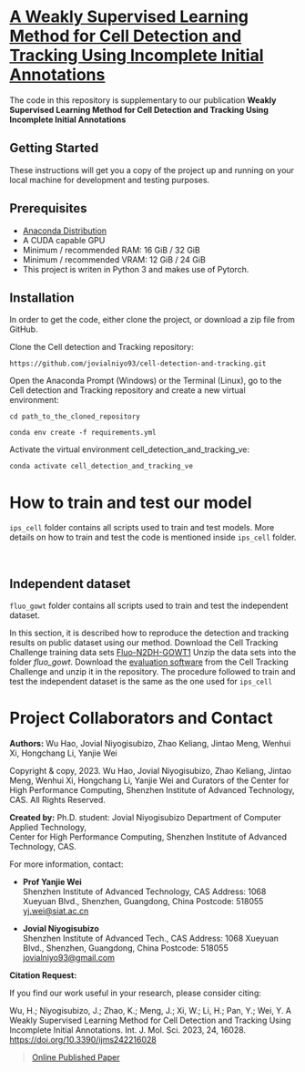 
# [A Weakly Supervised Learning Method for Cell Detection and Tracking Using Incomplete Initial Annotations](https://www.mdpi.com/1422-0067/24/22/16028/pdf)

The code in this repository is supplementary to our publication **Weakly Supervised Learning Method for Cell Detection and Tracking Using Incomplete Initial Annotations** 

## Getting Started

These instructions will get you a copy of the project up and running on your local machine for development and testing purposes. 

## Prerequisites
* [Anaconda Distribution](https://www.anaconda.com/products/individual)
* A CUDA capable GPU
* Minimum / recommended RAM: 16 GiB / 32 GiB
* Minimum / recommended VRAM: 12 GiB / 24 GiB
* This project is writen in Python 3 and makes use of Pytorch. 

## Installation
In order to get the code, either clone the project, or download a zip file from GitHub.

Clone the Cell detection and Tracking repository:
```
https://github.com/jovialniyo93/cell-detection-and-tracking.git
```
Open the Anaconda Prompt (Windows) or the Terminal (Linux), go to the Cell detection and Tracking repository and create a new virtual environment:
```
cd path_to_the_cloned_repository
```
```
conda env create -f requirements.yml
```
Activate the virtual environment cell_detection_and_tracking_ve:
```
conda activate cell_detection_and_tracking_ve
```

# How to train and test our model

```ips_cell``` folder contains all scripts used to train and test models. More details on how to train and test the code is mentioned inside ```ips_cell``` folder.

<br/>

## Independent dataset

```fluo_gowt``` folder contains all scripts used to train and test the independent dataset.

In this section, it is described how to reproduce the detection and tracking results on public dataset using our method. Download the Cell Tracking Challenge training data sets [Fluo-N2DH-GOWT1](http://data.celltrackingchallenge.net/training-datasets/Fluo-N2DH-GOWT1.zip) Unzip the data sets into the folder *fluo_gowt*. Download the [evaluation software](http://public.celltrackingchallenge.net/software/EvaluationSoftware.zip) from the Cell Tracking Challenge and unzip it in the repository. The procedure followed to train and test the independent dataset is the same as the one used for ```ips_cell```


# Project Collaborators and Contact

**Authors:** Wu Hao, Jovial Niyogisubizo, Zhao Keliang, Jintao Meng, Wenhui Xi, Hongchang Li, Yanjie Wei

Copyright & copy, 2023. Wu Hao, Jovial Niyogisubizo, Zhao Keliang, Jintao Meng, Wenhui Xi, Hongchang Li, Yanjie Wei and Curators of the Center for High Performance Computing, Shenzhen Institute of Advanced Technology, CAS. All Rights Reserved.

**Created by:** Ph.D. student: Jovial Niyogisubizo 
Department of Computer Applied Technology,  
Center for High Performance Computing, Shenzhen Institute of Advanced Technology, CAS. 

For more information, contact:

* **Prof Yanjie Wei**  
Shenzhen Institute of Advanced Technology, CAS 
Address: 1068 Xueyuan Blvd., Shenzhen, Guangdong, China
Postcode: 518055
yj.wei@siat.ac.cn


* **Jovial Niyogisubizo**  
Shenzhen Institute of Advanced Tech., CAS 
Address: 1068 Xueyuan Blvd., Shenzhen, Guangdong, China
Postcode: 518055
jovialniyo93@gmail.com

**Citation Request:** 

If you find our work useful in your research, please consider citing:

Wu, H.; Niyogisubizo, J.; Zhao, K.; Meng, J.; Xi, W.; Li, H.; Pan, Y.; Wei, Y. A Weakly Supervised Learning Method for Cell Detection and Tracking Using Incomplete Initial Annotations. Int. J. Mol. Sci. 2023, 24, 16028. https://doi.org/10.3390/ijms242216028

>[Online Published Paper](https://www.mdpi.com/1422-0067/24/22/16028/pdf)
